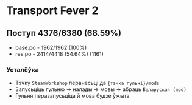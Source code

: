 # Transport Fever 2

## Поступ 4376/6380 (68.59%)

- base.po - 1962/1962 (100%)
- res.po - 2414/4418 (54.64%) (1161)

### Усталёўка

- Тэчку `SteamWorkshop` перанесьці да `{тэчка гульні}/mods`
- Запусьціць гульню -> налады -> мовы -> абраць `Беларуская (mod)`
- Гульня перазапусьціца й мова будзе ўжыта
